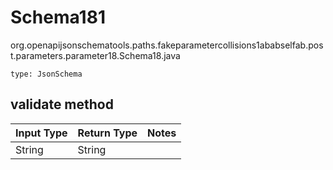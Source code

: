 # Schema181
org.openapijsonschematools.paths.fakeparametercollisions1ababselfab.post.parameters.parameter18.Schema18.java
```
type: JsonSchema
```

## validate method
| Input Type | Return Type | Notes |
| ---------- | ----------- | ----- |
| String | String | |
